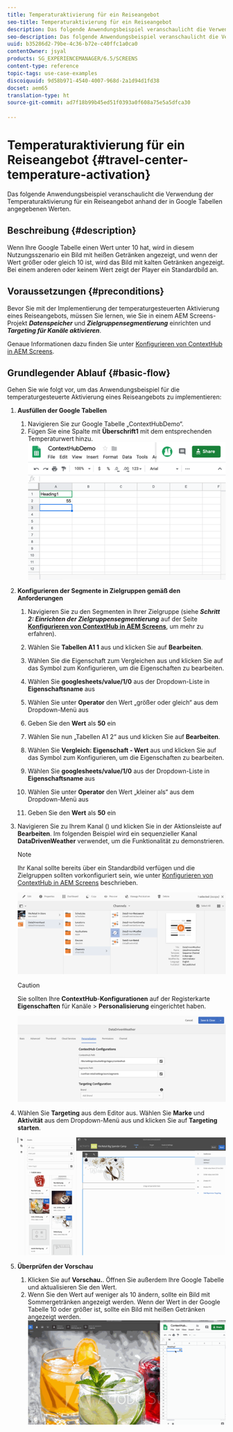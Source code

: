 ```yaml
---
title: Temperaturaktivierung für ein Reiseangebot
seo-title: Temperaturaktivierung für ein Reiseangebot
description: Das folgende Anwendungsbeispiel veranschaulicht die Verwendung der Temperaturaktivierung für ein Reiseangebot anhand der in Google Tabellen angegebenen Werten.
seo-description: Das folgende Anwendungsbeispiel veranschaulicht die Verwendung der Temperaturaktivierung für ein Reiseangebot anhand der in Google Tabellen angegebenen Werten.
uuid: b35286d2-79be-4c36-b72e-c40ffc1a0ca0
contentOwner: jsyal
products: SG_EXPERIENCEMANAGER/6.5/SCREENS
content-type: reference
topic-tags: use-case-examples
discoiquuid: 9d58b971-4540-4007-968d-2a1d94d1fd38
docset: aem65
translation-type: ht
source-git-commit: ad7f18b99b45ed51f0393a0f608a75e5a5dfca30

---
```



# Temperaturaktivierung für ein Reiseangebot {#travel-center-temperature-activation}

Das folgende Anwendungsbeispiel veranschaulicht die Verwendung der Temperaturaktivierung für ein Reiseangebot anhand der in Google Tabellen angegebenen Werten.

## Beschreibung {#description}

Wenn Ihre Google Tabelle einen Wert unter 10 hat, wird in diesem Nutzungsszenario ein Bild mit heißen Getränken angezeigt, und wenn der Wert größer oder gleich 10 ist, wird das Bild mit kalten Getränken angezeigt. Bei einem anderen oder keinem Wert zeigt der Player ein Standardbild an.

## Voraussetzungen {#preconditions}

Bevor Sie mit der Implementierung der temperaturgesteuerten Aktivierung eines Reiseangebots, müssen Sie lernen, wie Sie in einem AEM Screens-Projekt ***Datenspeicher*** und ***Zielgruppensegmentierung*** einrichten und ***Targeting für Kanäle aktivieren***.

Genaue Informationen dazu finden Sie unter [Konfigurieren von ContextHub in AEM Screens](configuring-context-hub.md).

## Grundlegender Ablauf {#basic-flow}

Gehen Sie wie folgt vor, um das Anwendungsbeispiel für die temperaturgesteuerte Aktivierung eines Reiseangebots zu implementieren:

1. **Ausfüllen der Google Tabellen**

   1. Navigieren Sie zur Google Tabelle „ContextHubDemo“.
   1. Fügen Sie eine Spalte mit **Überschrift1** mit dem entsprechenden Temperaturwert hinzu.
   ![screen_shot_2019-05-08at112911am](assets/screen_shot_2019-05-08at112911am.png)

1. **Konfigurieren der Segmente in Zielgruppen gemäß den Anforderungen**

   1. Navigieren Sie zu den Segmenten in Ihrer Zielgruppe (siehe ***Schritt 2: Einrichten der Zielgruppensegmentierung*** auf der Seite **[Konfigurieren von ContextHub in AEM Screens](configuring-context-hub.md)**, um mehr zu erfahren).

   1. Wählen Sie **Tabellen A1 1** aus und klicken Sie auf **Bearbeiten**.

   1. Wählen Sie die Eigenschaft zum Vergleichen aus und klicken Sie auf das Symbol zum Konfigurieren, um die Eigenschaften zu bearbeiten.
   1. Wählen Sie **googlesheets/value/1/0** aus der Dropdown-Liste in **Eigenschaftsname** aus

   1. Wählen Sie unter **Operator** den Wert „größer oder gleich“ aus dem Dropdown-Menü aus

   1. Geben Sie den **Wert** als **50** ein

   1. Wählen Sie nun „Tabellen A1 2“ aus und klicken Sie auf **Bearbeiten**.

   1. Wählen Sie **Vergleich: Eigenschaft - Wert** aus und klicken Sie auf das Symbol zum Konfigurieren, um die Eigenschaften zu bearbeiten.
   1. Wählen Sie **googlesheets/value/1/0** aus der Dropdown-Liste in **Eigenschaftsname** aus

   1. Wählen Sie unter **Operator** den Wert „kleiner als“ aus dem Dropdown-Menü aus

   1. Geben Sie den **Wert** als **50** ein

1. Navigieren Sie zu Ihrem Kanal () und klicken Sie in der Aktionsleiste auf **Bearbeiten**. Im folgenden Beispiel wird ein sequenzieller Kanal **DataDrivenWeather** verwendet, um die Funktionalität zu demonstrieren.

   >[!NOTE]
   >
   >Ihr Kanal sollte bereits über ein Standardbild verfügen und die Zielgruppen sollten vorkonfiguriert sein, wie unter [Konfigurieren von ContextHub in AEM Screens](configuring-context-hub.md) beschrieben.

   ![screen_shot_2019-05-08at113022am](assets/screen_shot_2019-05-08at113022am.png)

   >[!CAUTION]
   >
   >Sie sollten Ihre **ContextHub**-**Konfigurationen** auf der Registerkarte **Eigenschaften** für Kanäle &gt; **Personalisierung** eingerichtet haben.

   ![screen_shot_2019-05-08at114106am](assets/screen_shot_2019-05-08at114106am.png)

1. Wählen Sie **Targeting** aus dem Editor aus. Wählen Sie **Marke** und **Aktivität** aus dem Dropdown-Menü aus und klicken Sie auf **Targeting starten**.

   ![new_activity3](assets/new_activity3.gif)

1. **Überprüfen der Vorschau**

   1. Klicken Sie auf **Vorschau.**. Öffnen Sie außerdem Ihre Google Tabelle und aktualisieren Sie den Wert.
   1. Wenn Sie den Wert auf weniger als 10 ändern, sollte ein Bild mit Sommergetränken angezeigt werden. Wenn der Wert in der Google Tabelle 10 oder größer ist, sollte ein Bild mit heißen Getränken angezeigt werden.
   ![result3](assets/result3.gif)

